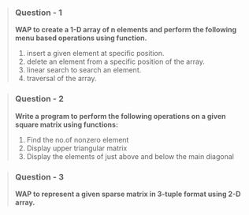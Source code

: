 > ### Question - 1
>
> **WAP to create a 1-D array of n elements and perform the following menu based operations using function.**
>
> 1. insert a given element at specific position.
> 2. delete an element from a specific position of the array.
> 3. linear search to search an element.
> 4. traversal of the array.

> ### Question - 2
>
> **Write a program to perform the following operations on a given square matrix using functions:**
>
> 1. Find the no.of nonzero element
> 2. Display upper triangular matrix
> 3. Display the elements of just above and below the main diagonal

> ### Question - 3
>
> **WAP to represent a given sparse matrix in 3-tuple format using 2-D array.**
